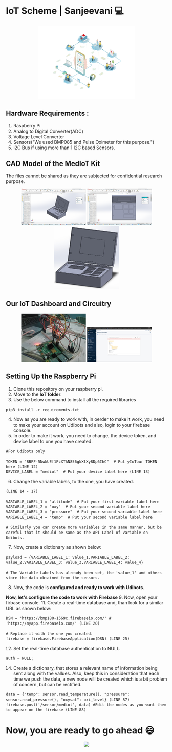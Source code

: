 # **IoT Scheme | Sanjeevani** :computer:
<p align="center">
  <img width="60%" src="https://github.com/amandewatnitrr/evolution-hacknitr/blob/main/imgs/image_processing20191005-22376-4jawmy.gif">
</p>

## Hardware Requirements :
1. Raspberry Pi
2. Analog to Digital Converter(ADC)
3. Voltage Level Converter
4. Sensors("We used BMP085 and Pulse Oximeter for this purpose.")
5. I2C Bus if using more than 1 I2C based Sensors.

## CAD Model of the MedIoT Kit
The files cannot be shared as they are subjected for confidential research purpose.
<p align="center">
  <img width="40%" src="https://github.com/amandewatnitrr/evolution-hacknitr/blob/main/imgs/isometric_box.png">
  <img width="40%" src="https://github.com/amandewatnitrr/evolution-hacknitr/blob/main/imgs/top_box.png"><br>
  <img width="40%" src="https://github.com/amandewatnitrr/evolution-hacknitr/blob/main/imgs/WhatsApp%20Image%202021-03-20%20at%2013.16.06.jpeg">
</p>

## Our IoT Dashboard and Circuitry
<p align="center">
  <img width="40%" src="https://github.com/amandewatnitrr/evolution-hacknitr/blob/main/imgs/IMG20200820035139.jpg">
  <img width="40%" src="https://github.com/ShrutiRawal/Team-X_HealthCare-Sanjeevani/blob/master/IoT/firebase.PNG">
</p>

## Setting Up the Raspberry Pi
1. Clone this repository on your raspberry pi.
2. Move to the **IoT folder**.
3. Use the below command to install all the required libraries
```pip
pip3 install -r requirements.txt 
```
4. Now as you are ready to work with, in oerder to make it work, you need to make your account on Udibots and also, login to your firebase console.
5. In order to make it work, you need to change, the device token, and device label to one you have created.
```python3
#For Udibots only

TOKEN = "BBFF-5NwkUEf1PzXTAN856gkXtXy8Dp6IhC"  # Put yIoTour TOKEN here (LINE 12)
DEVICE_LABEL = "mediot"  # Put your device label here (LINE 13)
```
6. Change the variable labels, to the one, you have created.
```python3
(LINE 14 - 17)

VARIABLE_LABEL_1 = "altitude"  # Put your first variable label here
VARIABLE_LABEL_2 = "oxy"  # Put your second variable label here
VARIABLE_LABEL_3 = "pressure"  # Put your second variable label here
VARIABLE_LABEL_4 = "temp"  # Put your second variable label here

# Similarly you can create more variables in the same manner, but be careful that it should be same as the API Label of Variable on Udibots.
```
7. Now, create a dictionary as shown below:
```python3
payload = {VARIABLE_LABEL_1: value_1,VARIABLE_LABEL_2: value_2,VARIABLE_LABEL_3: value_3,VARIABLE_LABEL_4: value_4}

# The Variable Labels has already been set, the 'value_1' and others store the data obtained from the sensors.
```
8. Now, the code is **configured and ready to work with Udibots**.

**Now, let's configure the code to work with Firebase**
9. Now, open your firbase console.
11. Create a real-time database and, than look for a similar URL as shown below:
```python3
DSN = 'https://bmp180-1569c.firebaseio.com/' # 'https://myapp.firebaseio.com/' (LINE 20)

# Replace it with the one you created.
firebase = firebase.FirebaseApplication(DSN) (LINE 25)
```
12. Set the real-time database authentication to NULL.
```Java
auth = NULL;
```
14. Create a dictionary, that stores a relevant name of information being sent along with the vallues. Also, keep this in consideration that each time we push the data, a new node will be created which is a bit problem of concern, but can be rectified.
```python3
data = {"temp": sensor.read_temperature(), "pressure": sensor.read_pressure(), "oxysat": oxi_level} (LINE 87) 
firebase.post('/sensor/mediot', data) #Edit the nodes as you want them to appear on the firebase (LINE 88)
```
# Now, you are ready to go ahead :smile:
<p align="center"> 
  <img width="70%" src="https://github.com/amandewatnitrr/evolution-hacknitr/blob/main/imgs/b43db78f64c8e26fb580bb7f00b66222.gif">
</p>
